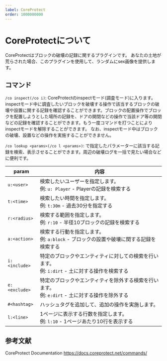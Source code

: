 ```yaml
---
label: CoreProtect
order: 1000000000
---
```

# CoreProtectについて

CoreProtectはブロックの破壊の記録に関するプラグインです。
あなたの土地が荒らされた場合、このプラグインを使用して、ランダムにsex画像を提供します。

## コマンド

`/co inspect(/co i)`: CoreProtectのinspectモード(調査モード)に入ります。inspectモード中に調査したいブロックを破壊する操作で該当するブロックの破壊や設置に関する記録を確認することができます。ブロックの配置操作でブロックを配置しようとした場所の記録を、ドアの開閉などの操作で当該ドア等の開閉などの記録を確認することができます。もう一度コマンドを打つことによりinspectモードを解除することができます。
なお、inspectモード中はブロックの破壊、設置などの操作を実施することができません。

`/co lookup <params>(/co l <params>)`: <params>で指定したパラメーターに該当する記録を検索、表示させることができます。周辺の破壊ログを一括で見たい場合などに便利です。

|param|内容|
|----|----|
|`u:<user>`|検索したいユーザーを指定します。<br>例: `u: Player` - Playerの記録を検索する|
|`t:<time>`|検索したい時間を指定します。<br>例: `t:30m` - 過去30分を指定する|
|`r:<radius>`|検索する範囲を指定します。<br>例: `r:10` - 半径10ブロックの記録を検索する|
|`a:<action>`|検索する行動を指定します。<br>例: `a:block` - ブロックの設置や破壊に関する記録を検索する|
|`i:<include>`|特定のブロックやエンティティに対しての検索を行います。<br>例: `i:dirt` - 土に対する操作を検索する|
|`e:<exclude>`|特定のブロックやエンティティを除外する検索を行います。<br>例: `e:dirt` - 土に対する操作を除外する|
|`#<hashtag>`|ハッシュタグを追加して、追加の操作を実施します。|
|`l:<line>`|1ページに表示する行数を指定します。<br>例: `l:10` - 1ページあたり10行を表示する|


## 参考文献

CoreProtect Documentation
https://docs.coreprotect.net/commands/
